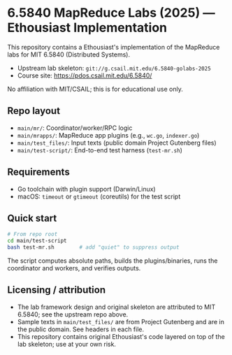 # 6.5840 MapReduce Labs (2025) — Ethousiast Implementation

This repository contains a Ethousiast's implementation of the MapReduce labs for MIT 6.5840 (Distributed Systems).

- Upstream lab skeleton: `git://g.csail.mit.edu/6.5840-golabs-2025`
- Course site: https://pdos.csail.mit.edu/6.5840/

No affiliation with MIT/CSAIL; this is for educational use only.

## Repo layout
- `main/mr/`: Coordinator/worker/RPC logic
- `main/mrapps/`: MapReduce app plugins (e.g., `wc.go`, `indexer.go`)
- `main/test_files/`: Input texts (public domain Project Gutenberg files)
- `main/test-script/`: End-to-end test harness (`test-mr.sh`)

## Requirements
- Go toolchain with plugin support (Darwin/Linux)
- macOS: `timeout` or `gtimeout` (coreutils) for the test script

## Quick start
```bash
# From repo root
cd main/test-script
bash test-mr.sh        # add "quiet" to suppress output
```
The script computes absolute paths, builds the plugins/binaries, runs the coordinator and workers, and verifies outputs.

## Licensing / attribution
- The lab framework design and original skeleton are attributed to MIT 6.5840; see the upstream repo above.
- Sample texts in `main/test_files/` are from Project Gutenberg and are in the public domain. See headers in each file.
- This repository contains original Ethousiast's code layered on top of the lab skeleton; use at your own risk.
